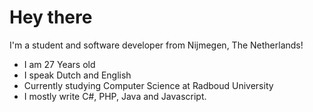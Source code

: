 # Hey there
I'm a student and software developer from Nijmegen, The Netherlands!
 - I am 27 Years old
 - I speak Dutch and English
 - Currently studying Computer Science at Radboud University
 - I mostly write C#, PHP, Java and Javascript.

